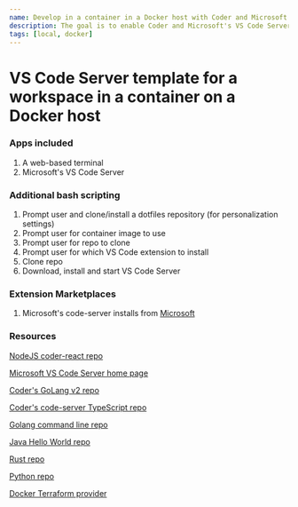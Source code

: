 ```yaml
---
name: Develop in a container in a Docker host with Coder and Microsoft's VS Code Server
description: The goal is to enable Coder and Microsoft's VS Code Server (VS Code Web) 
tags: [local, docker]
---
```


# VS Code Server template for a workspace in a container on a Docker host

### Apps included
1. A web-based terminal
1. Microsoft's VS Code Server

### Additional bash scripting
1. Prompt user and clone/install a dotfiles repository (for personalization settings)
2. Prompt user for container image to use
3. Prompt user for repo to clone
4. Prompt user for which VS Code extension to install
5. Clone repo
6. Download, install and start VS Code Server

### Extension Marketplaces
1. Microsoft's code-server installs from [Microsoft](https://marketplace.visualstudio.com/)

### Resources
[NodeJS coder-react repo](https://github.com/mark-theshark/coder-react)

[Microsoft VS Code Server home page](https://code.visualstudio.com/docs/remote/vscode-server)

[Coder's GoLang v2 repo](https://github.com/coder/coder)

[Coder's code-server TypeScript repo](https://github.com/coder/code-server)

[Golang command line repo](https://github.com/sharkymark/commissions)

[Java Hello World repo](https://github.com/sharkymark/java_helloworld)

[Rust repo](https://github.com/sharkymark/rust-hw)

[Python repo](https://github.com/sharkymark/python_commissions)

[Docker Terraform provider](https://registry.terraform.io/providers/kreuzwerker/docker/latest/docs)
